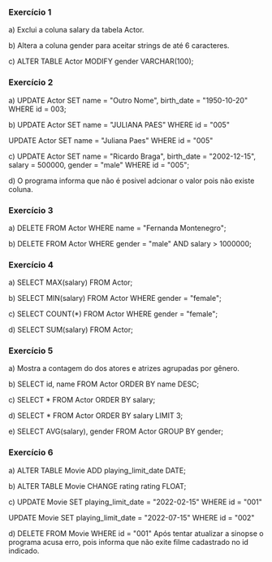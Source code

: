 ### Exercício 1

a) Exclui a coluna salary da tabela Actor.

b) Altera a coluna gender para aceitar strings de até 6 caracteres.

c) ALTER TABLE Actor MODIFY gender VARCHAR(100);

### Exercício 2

a) UPDATE Actor
SET name = "Outro Nome", birth_date = "1950-10-20"
WHERE id = 003;

b) UPDATE Actor
SET name = "JULIANA PAES"
WHERE id = "005"

UPDATE Actor
SET name = "Juliana Paes"
WHERE id = "005"

c) UPDATE Actor
SET 
name = "Ricardo Braga",
birth_date = "2002-12-15",
salary = 500000,
gender = "male"
WHERE id = "005";

d) O programa informa que não é posivel adcionar o valor pois não existe coluna.

### Exercício 3

a) DELETE FROM Actor WHERE name = "Fernanda Montenegro";

b) DELETE FROM Actor WHERE gender = "male" AND salary > 1000000;

### Exercício 4

a) SELECT MAX(salary) FROM Actor;

b) SELECT MIN(salary) FROM Actor WHERE gender = "female";

c) SELECT COUNT(*) FROM Actor WHERE gender = "female";

d) SELECT SUM(salary) FROM Actor;

### Exercício 5

a) Mostra a contagem do dos atores e atrizes agrupadas por gênero.

b) SELECT id, name FROM Actor
ORDER BY name DESC;

c) SELECT * FROM Actor
ORDER BY salary;

d) SELECT * FROM Actor
ORDER BY salary
LIMIT 3;

e) SELECT AVG(salary), gender
FROM Actor
GROUP BY gender;

### Exercício 6

a) ALTER TABLE Movie ADD playing_limit_date DATE;

b) ALTER TABLE Movie CHANGE rating rating FLOAT;

c) UPDATE Movie
SET playing_limit_date = "2022-02-15"
WHERE id = "001"

UPDATE Movie
SET playing_limit_date = "2022-07-15"
WHERE id = "002"

d) DELETE FROM Movie WHERE id = "001"
Após tentar atualizar a sinopse o programa acusa erro, pois informa que não exite filme cadastrado no id indicado.




